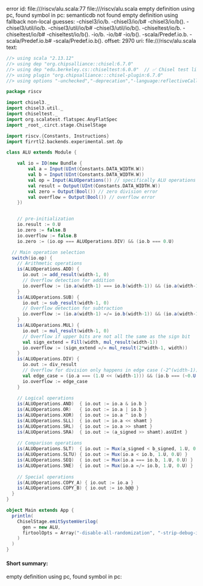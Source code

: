 error id: file://<WORKSPACE>/riscv/alu.scala:77
file://<WORKSPACE>/riscv/alu.scala
empty definition using pc, found symbol in pc: 
semanticdb not found
empty definition using fallback
non-local guesses:
	 -chisel3/io/b.
	 -chisel3/io/b#
	 -chisel3/io/b().
	 -chisel3/util/io/b.
	 -chisel3/util/io/b#
	 -chisel3/util/io/b().
	 -chiseltest/io/b.
	 -chiseltest/io/b#
	 -chiseltest/io/b().
	 -io/b.
	 -io/b#
	 -io/b().
	 -scala/Predef.io.b.
	 -scala/Predef.io.b#
	 -scala/Predef.io.b().
offset: 2970
uri: file://<WORKSPACE>/riscv/alu.scala
text:
```scala
//> using scala "2.13.12"
//> using dep "org.chipsalliance::chisel:6.7.0"
//> using dep "edu.berkeley.cs::chiseltest:6.0.0"  // ✅ Chisel test lib
//> using plugin "org.chipsalliance:::chisel-plugin:6.7.0"
//> using options "-unchecked","-deprecation","-language:reflectiveCalls","-feature","-Xcheckinit","-Xfatal-warnings","-Ywarn-dead-code","-Ywarn-unused","-Ymacro-annotations"

package riscv

import chisel3._
import chisel3.util._
import chiseltest._
import org.scalatest.flatspec.AnyFlatSpec
import _root_.circt.stage.ChiselStage

import riscv.{Constants, Instructions}
import firrtl2.backends.experimental.smt.Op

class ALU extends Module {

	val io = IO(new Bundle {
		val a = Input(UInt(Constants.DATA_WIDTH.W))
		val b = Input(UInt(Constants.DATA_WIDTH.W))
		val op = Input(ALUOperations()) // specifically ALU operations
		val result = Output(UInt(Constants.DATA_WIDTH.W))
		val zero = Output(Bool()) // zero division error
		val overflow = Output(Bool()) // overflow error
	})


	// pre-initialization
	io.result := 0.U
	io.zero := false.B
	io.overflow := false.B
	io.zero := (io.op === ALUOperations.DIV) && (io.b === 0.U)

  // Main operation selection
  switch(io.op) {
    // Arithmetic operations
    is(ALUOperations.ADD) {
      io.out := add_result(width-1, 0)
      // Overflow detection for addition
      io.overflow := (io.a(width-1) === io.b(width-1)) && (io.a(width-1) =/= add_result(width-1))
    }
    is(ALUOperations.SUB) {
      io.out := sub_result(width-1, 0)
      // Overflow detection for subtraction
      io.overflow := (io.a(width-1) =/= io.b(width-1)) && (io.a(width-1) =/= sub_result(width-1))
    }
    is(ALUOperations.MUL) {
      io.out := mul_result(width-1, 0)
      // Overflow if upper bits are not all the same as the sign bit
      val sign_extend = Fill(width, mul_result(width-1))
      io.overflow := (sign_extend =/= mul_result(2*width-1, width))
    }
    is(ALUOperations.DIV) {
      io.out := div_result
      // Overflow for division only happens in edge case (-2^(width-1)) / (-1)
      val edge_case = (io.a === (1.U << (width-1))) && (io.b === (~0.U(width.W)))
      io.overflow := edge_case
    }
    
    // Logical operations
    is(ALUOperations.AND)  { io.out := io.a & io.b }
    is(ALUOperations.OR)   { io.out := io.a | io.b }
    is(ALUOperations.XOR)  { io.out := io.a ^ io.b }
    is(ALUOperations.SLL)  { io.out := io.a << shamt }
    is(ALUOperations.SRL)  { io.out := io.a >> shamt }
    is(ALUOperations.SRA)  { io.out := (a_signed >> shamt).asUInt }
    
    // Comparison operations
    is(ALUOperations.SLT)  { io.out := Mux(a_signed < b_signed, 1.U, 0.U) }
    is(ALUOperations.SLTU) { io.out := Mux(io.a < io.b, 1.U, 0.U) }
    is(ALUOperations.SEQ)  { io.out := Mux(io.a === io.b, 1.U, 0.U) }
    is(ALUOperations.SNE)  { io.out := Mux(io.a =/= io.b, 1.U, 0.U) }
    
    // Special operations
    is(ALUOperations.COPY_A) { io.out := io.a }
    is(ALUOperations.COPY_B) { io.out := io.b@@ }
  }
}

object Main extends App {
  println(
    ChiselStage.emitSystemVerilog(
      gen = new ALU,
      firtoolOpts = Array("-disable-all-randomization", "-strip-debug-info")
    )
  )
}
```


#### Short summary: 

empty definition using pc, found symbol in pc: 